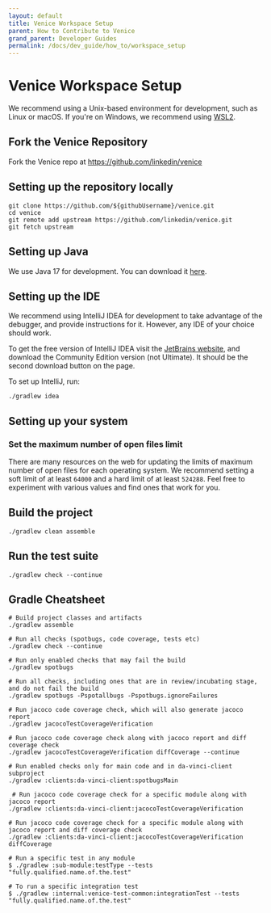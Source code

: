 ```yaml
---
layout: default
title: Venice Workspace Setup
parent: How to Contribute to Venice
grand_parent: Developer Guides
permalink: /docs/dev_guide/how_to/workspace_setup
---
```


# Venice Workspace Setup
We recommend using a Unix-based environment for development, such as Linux or macOS.
If you're on Windows, we recommend using [WSL2](https://learn.microsoft.com/en-us/windows/wsl/install).

## Fork the Venice Repository
Fork the Venice repo at https://github.com/linkedin/venice

## Setting up the repository locally
```shell
git clone https://github.com/${githubUsername}/venice.git
cd venice
git remote add upstream https://github.com/linkedin/venice.git
git fetch upstream
```

## Setting up Java
We use Java 17 for development. You can download it [here](https://www.oracle.com/java/technologies/javase/jdk17-archive-downloads.html).

## Setting up the IDE
We recommend using IntelliJ IDEA for development to take advantage of the debugger, and provide instructions for it.
However, any IDE of your choice should work.

To get the free version of IntelliJ IDEA visit the [JetBrains website](https://www.jetbrains.com/idea/download/), and
download the Community Edition version (not Ultimate). It should be the second download button on the page.

To set up IntelliJ, run:
```shell
./gradlew idea
```

## Setting up your system
### Set the maximum number of open files limit
There are many resources on the web for updating the limits of maximum number of open files for each operating system.
We recommend setting a soft limit of at least `64000` and a hard limit of at least `524288`. Feel free to experiment
with various values and find ones that work for you.

## Build the project
```shell
./gradlew clean assemble
```

## Run the test suite
```shell
./gradlew check --continue
```

## Gradle Cheatsheet
```shell
# Build project classes and artifacts
./gradlew assemble
 
# Run all checks (spotbugs, code coverage, tests etc)
./gradlew check --continue
 
# Run only enabled checks that may fail the build
./gradlew spotbugs
 
# Run all checks, including ones that are in review/incubating stage, and do not fail the build
./gradlew spotbugs -Pspotallbugs -Pspotbugs.ignoreFailures
 
# Run jacoco code coverage check, which will also generate jacoco report
./gradlew jacocoTestCoverageVerification

# Run jacoco code coverage check along with jacoco report and diff coverage check
./gradlew jacocoTestCoverageVerification diffCoverage --continue
 
# Run enabled checks only for main code and in da-vinci-client subproject
./gradlew :clients:da-vinci-client:spotbugsMain

 # Run jacoco code coverage check for a specific module along with jacoco report
./gradlew :clients:da-vinci-client:jacocoTestCoverageVerification

# Run jacoco code coverage check for a specific module along with jacoco report and diff coverage check
./gradlew :clients:da-vinci-client:jacocoTestCoverageVerification diffCoverage

# Run a specific test in any module
$ ./gradlew :sub-module:testType --tests "fully.qualified.name.of.the.test"

# To run a specific integration test
$ ./gradlew :internal:venice-test-common:integrationTest --tests "fully.qualified.name.of.the.test"
```